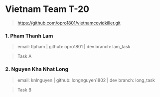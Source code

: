 # Vietnam Team T-20

> https://github.com/opro1801/vietnamcovidkiller.git

### 1. Pham Thanh Lam

> email: tlpham | github: opro1801 | dev branch: lam_task

> Task A

### 2. Nguyen Kha Nhat Long

> email: knlnguyen | github: longnguyen1802 | dev branch: long_task

> Task B
